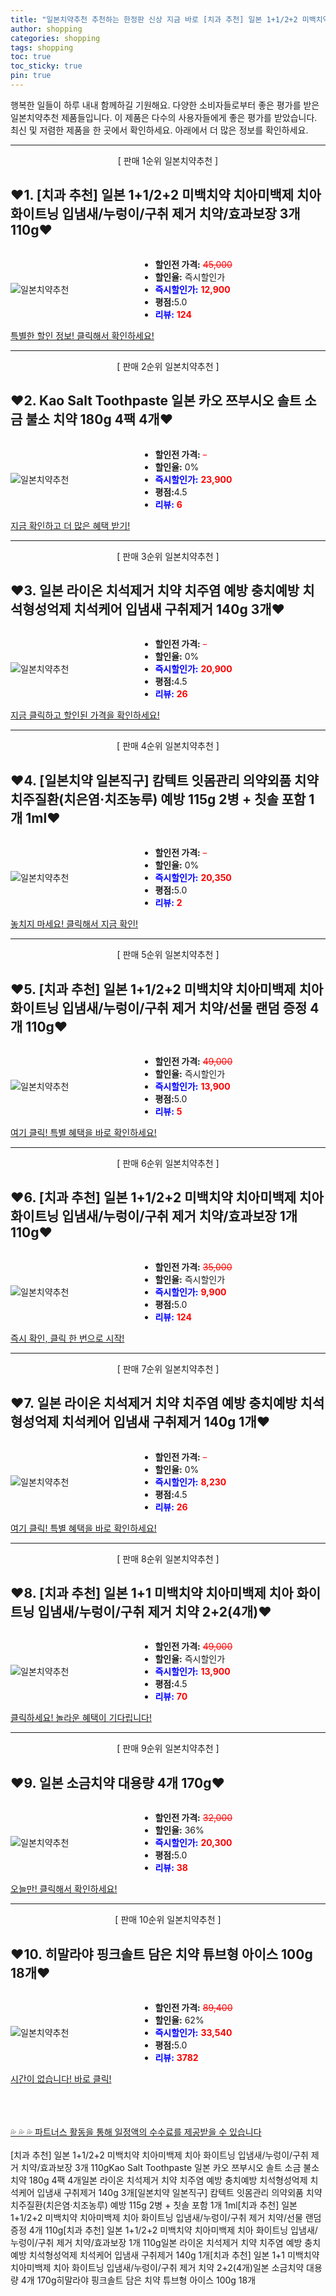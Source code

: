 ```yaml
---
title: "일본치약추천 추천하는 한정판 신상 지금 바로 [치과 추천] 일본 1+1/2+2 미백치약"
author: shopping
categories: shopping
tags: shopping
toc: true
toc_sticky: true
pin: true
---
```

행복한 일들이 하루 내내 함께하길 기원해요. 다양한 소비자들로부터 좋은 평가를 받은 일본치약추천 제품들입니다. 이 제품은 다수의 사용자들에게 좋은 평가를 받았습니다. 최신 및 저렴한 제품을 한 곳에서 확인하세요. 아래에서 더 많은 정보를 확인하세요.

---
<p class="toplist" style="margin: 0 auto; display: block; width: fit-content;">[ 판매 1순위 일본치약추천 ]</p>

<h2><strong>❤️1. [치과 추천] 일본 1+1/2+2 미백치약 치아미백제 치아 화이트닝 입냄새/누렁이/구취 제거 치약/효과보장 3개 110g❤️</strong></h2>

<div style="display: flex; align-items: center;">
    <div style="flex: 0.4;">
        <img src="https://thumbnail9.coupangcdn.com/thumbnails/remote/230x230ex/image/vendor_inventory/bb0b/33be69ad91f3b164093eec3a5f76dddbcf263e4f36e475ce0e27726e2abb.jpg" alt="일본치약추천" style="max-width: 100%;">
    </div>
    <div style="flex: 0.6; margin-left: 10px;">
        <ul>
            <li><strong>할인전 가격:</strong> <del style="color: red;">45,000</del></li>
            <li><strong>할인율:</strong> 즉시할인가</li>
            <li><span style='color:blue'><strong>즉시할인가:</strong></span> <span style='color:red'><strong>12,900</strong></span></li>
            <li><strong>평점:</strong>5.0</li>
            <li><span style='color:blue'><strong>리뷰:</strong></span> <span style='color:red'><strong>124</strong></span></li>
        </ul>
    </div>
</div>
<div class="center">
    <a href="https://selin100587001.github.io?lptag=AF9450613&subid=githubio&pageKey=8133622849&traceid=V0-153&itemId=23101583133&vendorItemId=90134916991" class="myButton">
        특별한 할인 정보! 클릭해서 확인하세요!
    </a>
</div>


---
<p class="toplist" style="margin: 0 auto; display: block; width: fit-content;">[ 판매 2순위 일본치약추천 ]</p>

<h2><strong>❤️2. Kao Salt Toothpaste 일본 카오 쯔부시오 솔트 소금 불소 치약 180g 4팩 4개❤️</strong></h2>

<div style="display: flex; align-items: center;">
    <div style="flex: 0.4;">
        <img src="https://thumbnail6.coupangcdn.com/thumbnails/remote/230x230ex/image/vendor_inventory/7a93/cf0a242503206dcd62b62cae09dc0170663acc8bf43e8ad559fb3d4a6434.jpg" alt="일본치약추천" style="max-width: 100%;">
    </div>
    <div style="flex: 0.6; margin-left: 10px;">
        <ul>
            <li><strong>할인전 가격:</strong> <del style="color: red;">-</del></li>
            <li><strong>할인율:</strong> 0%</li>
            <li><span style='color:blue'><strong>즉시할인가:</strong></span> <span style='color:red'><strong>23,900</strong></span></li>
            <li><strong>평점:</strong>4.5</li>
            <li><span style='color:blue'><strong>리뷰:</strong></span> <span style='color:red'><strong>6</strong></span></li>
        </ul>
    </div>
</div>
<div class="center">
    <a href="https://selin100587001.github.io?lptag=AF9450613&subid=githubio&pageKey=2167904407&traceid=V0-153&itemId=3686265790&vendorItemId=81788798870" class="myButton">
        지금 확인하고 더 많은 혜택 받기!
    </a>
</div>


---
<p class="toplist" style="margin: 0 auto; display: block; width: fit-content;">[ 판매 3순위 일본치약추천 ]</p>

<h2><strong>❤️3. 일본 라이온 치석제거 치약 치주염 예방 충치예방 치석형성억제 치석케어 입냄새 구취제거 140g 3개❤️</strong></h2>

<div style="display: flex; align-items: center;">
    <div style="flex: 0.4;">
        <img src="https://thumbnail9.coupangcdn.com/thumbnails/remote/230x230ex/image/vendor_inventory/54fe/852e0d43153a1f27d89887f5c44d53df0802059a074a45b7b4215cf54915.jpg" alt="일본치약추천" style="max-width: 100%;">
    </div>
    <div style="flex: 0.6; margin-left: 10px;">
        <ul>
            <li><strong>할인전 가격:</strong> <del style="color: red;">-</del></li>
            <li><strong>할인율:</strong> 0%</li>
            <li><span style='color:blue'><strong>즉시할인가:</strong></span> <span style='color:red'><strong>20,900</strong></span></li>
            <li><strong>평점:</strong>4.5</li>
            <li><span style='color:blue'><strong>리뷰:</strong></span> <span style='color:red'><strong>26</strong></span></li>
        </ul>
    </div>
</div>
<div class="center">
    <a href="https://selin100587001.github.io?lptag=AF9450613&subid=githubio&pageKey=7133663430&traceid=V0-153&itemId=17894017599&vendorItemId=85042385124" class="myButton">
        지금 클릭하고 할인된 가격을 확인하세요!
    </a>
</div>


---
<p class="toplist" style="margin: 0 auto; display: block; width: fit-content;">[ 판매 4순위 일본치약추천 ]</p>

<h2><strong>❤️4. [일본치약 일본직구] 캄텍트 잇몸관리 의약외품 치약 치주질환(치은염·치조농루) 예방 115g 2병 + 칫솔 포함 1개 1ml❤️</strong></h2>

<div style="display: flex; align-items: center;">
    <div style="flex: 0.4;">
        <img src="https://thumbnail10.coupangcdn.com/thumbnails/remote/230x230ex/image/vendor_inventory/53be/391fa198b1915440a946c6ad94f842f82ce136a278081034c4bf6438c381.jpg" alt="일본치약추천" style="max-width: 100%;">
    </div>
    <div style="flex: 0.6; margin-left: 10px;">
        <ul>
            <li><strong>할인전 가격:</strong> <del style="color: red;">-</del></li>
            <li><strong>할인율:</strong> 0%</li>
            <li><span style='color:blue'><strong>즉시할인가:</strong></span> <span style='color:red'><strong>20,350</strong></span></li>
            <li><strong>평점:</strong>5.0</li>
            <li><span style='color:blue'><strong>리뷰:</strong></span> <span style='color:red'><strong>2</strong></span></li>
        </ul>
    </div>
</div>
<div class="center">
    <a href="https://selin100587001.github.io?lptag=AF9450613&subid=githubio&pageKey=7593192021&traceid=V0-153&itemId=20069420057&vendorItemId=87697720605" class="myButton">
        놓치지 마세요! 클릭해서 지금 확인!
    </a>
</div>


---
<p class="toplist" style="margin: 0 auto; display: block; width: fit-content;">[ 판매 5순위 일본치약추천 ]</p>

<h2><strong>❤️5. [치과 추천] 일본 1+1/2+2 미백치약 치아미백제 치아 화이트닝 입냄새/누렁이/구취 제거 치약/선물 랜덤 증정 4개 110g❤️</strong></h2>

<div style="display: flex; align-items: center;">
    <div style="flex: 0.4;">
        <img src="https://thumbnail7.coupangcdn.com/thumbnails/remote/230x230ex/image/vendor_inventory/6aae/f87791e72029934ed047810cb0240de56a1398a4d5c1bf6afe5484da6705.jpg" alt="일본치약추천" style="max-width: 100%;">
    </div>
    <div style="flex: 0.6; margin-left: 10px;">
        <ul>
            <li><strong>할인전 가격:</strong> <del style="color: red;">49,000</del></li>
            <li><strong>할인율:</strong> 즉시할인가</li>
            <li><span style='color:blue'><strong>즉시할인가:</strong></span> <span style='color:red'><strong>13,900</strong></span></li>
            <li><strong>평점:</strong>5.0</li>
            <li><span style='color:blue'><strong>리뷰:</strong></span> <span style='color:red'><strong>5</strong></span></li>
        </ul>
    </div>
</div>
<div class="center">
    <a href="https://selin100587001.github.io?lptag=AF9450613&subid=githubio&pageKey=8130826800&traceid=V0-153&itemId=23090087520&vendorItemId=90123527828" class="myButton">
        여기 클릭! 특별 혜택을 바로 확인하세요!
    </a>
</div>


---
<p class="toplist" style="margin: 0 auto; display: block; width: fit-content;">[ 판매 6순위 일본치약추천 ]</p>

<h2><strong>❤️6. [치과 추천] 일본 1+1/2+2 미백치약 치아미백제 치아 화이트닝 입냄새/누렁이/구취 제거 치약/효과보장 1개 110g❤️</strong></h2>

<div style="display: flex; align-items: center;">
    <div style="flex: 0.4;">
        <img src="https://thumbnail8.coupangcdn.com/thumbnails/remote/230x230ex/image/vendor_inventory/9564/fdb51bc59b6f3333af92ae357c28a4298c1d22ad0cdaafa2792bdb8f213c.jpg" alt="일본치약추천" style="max-width: 100%;">
    </div>
    <div style="flex: 0.6; margin-left: 10px;">
        <ul>
            <li><strong>할인전 가격:</strong> <del style="color: red;">35,000</del></li>
            <li><strong>할인율:</strong> 즉시할인가</li>
            <li><span style='color:blue'><strong>즉시할인가:</strong></span> <span style='color:red'><strong>9,900</strong></span></li>
            <li><strong>평점:</strong>5.0</li>
            <li><span style='color:blue'><strong>리뷰:</strong></span> <span style='color:red'><strong>124</strong></span></li>
        </ul>
    </div>
</div>
<div class="center">
    <a href="https://selin100587001.github.io?lptag=AF9450613&subid=githubio&pageKey=8133622849&traceid=V0-153&itemId=23101583135&vendorItemId=90134917001" class="myButton">
        즉시 확인, 클릭 한 번으로 시작!
    </a>
</div>


---
<p class="toplist" style="margin: 0 auto; display: block; width: fit-content;">[ 판매 7순위 일본치약추천 ]</p>

<h2><strong>❤️7. 일본 라이온 치석제거 치약 치주염 예방 충치예방 치석형성억제 치석케어 입냄새 구취제거 140g 1개❤️</strong></h2>

<div style="display: flex; align-items: center;">
    <div style="flex: 0.4;">
        <img src="https://thumbnail10.coupangcdn.com/thumbnails/remote/230x230ex/image/vendor_inventory/c26f/cedd29bb08d29525fcc62543698e9ee6da057e89a0c2ff0e71b1a9d422b4.jpg" alt="일본치약추천" style="max-width: 100%;">
    </div>
    <div style="flex: 0.6; margin-left: 10px;">
        <ul>
            <li><strong>할인전 가격:</strong> <del style="color: red;">-</del></li>
            <li><strong>할인율:</strong> 0%</li>
            <li><span style='color:blue'><strong>즉시할인가:</strong></span> <span style='color:red'><strong>8,230</strong></span></li>
            <li><strong>평점:</strong>4.5</li>
            <li><span style='color:blue'><strong>리뷰:</strong></span> <span style='color:red'><strong>26</strong></span></li>
        </ul>
    </div>
</div>
<div class="center">
    <a href="https://selin100587001.github.io?lptag=AF9450613&subid=githubio&pageKey=7133663430&traceid=V0-153&itemId=17894017598&vendorItemId=85042385130" class="myButton">
        여기 클릭! 특별 혜택을 바로 확인하세요!
    </a>
</div>


---
<p class="toplist" style="margin: 0 auto; display: block; width: fit-content;">[ 판매 8순위 일본치약추천 ]</p>

<h2><strong>❤️8. [치과 추천] 일본 1+1 미백치약 치아미백제 치아 화이트닝 입냄새/누렁이/구취 제거 치약 2+2(4개)❤️</strong></h2>

<div style="display: flex; align-items: center;">
    <div style="flex: 0.4;">
        <img src="https://thumbnail6.coupangcdn.com/thumbnails/remote/230x230ex/image/vendor_inventory/138c/045625b4ae2a8ccc1838a9751e0d55fc5c9e344f205dd027b7c5b94ac5b5.jpg" alt="일본치약추천" style="max-width: 100%;">
    </div>
    <div style="flex: 0.6; margin-left: 10px;">
        <ul>
            <li><strong>할인전 가격:</strong> <del style="color: red;">49,000</del></li>
            <li><strong>할인율:</strong> 즉시할인가</li>
            <li><span style='color:blue'><strong>즉시할인가:</strong></span> <span style='color:red'><strong>13,900</strong></span></li>
            <li><strong>평점:</strong>4.5</li>
            <li><span style='color:blue'><strong>리뷰:</strong></span> <span style='color:red'><strong>70</strong></span></li>
        </ul>
    </div>
</div>
<div class="center">
    <a href="https://selin100587001.github.io?lptag=AF9450613&subid=githubio&pageKey=8022985278&traceid=V0-153&itemId=22420166112&vendorItemId=89464914612" class="myButton">
        클릭하세요! 놀라운 혜택이 기다립니다!
    </a>
</div>


---
<p class="toplist" style="margin: 0 auto; display: block; width: fit-content;">[ 판매 9순위 일본치약추천 ]</p>

<h2><strong>❤️9. 일본 소금치약 대용량 4개 170g❤️</strong></h2>

<div style="display: flex; align-items: center;">
    <div style="flex: 0.4;">
        <img src="https://thumbnail7.coupangcdn.com/thumbnails/remote/230x230ex/image/vendor_inventory/d547/0f758bdecc9e59e5349ffada521167a5b31781c7742b3ffa4d2b1e73bf9f.png" alt="일본치약추천" style="max-width: 100%;">
    </div>
    <div style="flex: 0.6; margin-left: 10px;">
        <ul>
            <li><strong>할인전 가격:</strong> <del style="color: red;">32,000</del></li>
            <li><strong>할인율:</strong> 36%</li>
            <li><span style='color:blue'><strong>즉시할인가:</strong></span> <span style='color:red'><strong>20,300</strong></span></li>
            <li><strong>평점:</strong>5.0</li>
            <li><span style='color:blue'><strong>리뷰:</strong></span> <span style='color:red'><strong>38</strong></span></li>
        </ul>
    </div>
</div>
<div class="center">
    <a href="https://selin100587001.github.io?lptag=AF9450613&subid=githubio&pageKey=7759305091&traceid=V0-153&itemId=21586299157&vendorItemId=89034357815" class="myButton">
        오늘만! 클릭해서 확인하세요!
    </a>
</div>


---
<p class="toplist" style="margin: 0 auto; display: block; width: fit-content;">[ 판매 10순위 일본치약추천 ]</p>

<h2><strong>❤️10. 히말라야 핑크솔트 담은 치약 튜브형 아이스 100g 18개❤️</strong></h2>

<div style="display: flex; align-items: center;">
    <div style="flex: 0.4;">
        <img src="https://thumbnail9.coupangcdn.com/thumbnails/remote/230x230ex/image/retail/images/4b3e8dff-64b3-43fd-bed3-58b20e2c8fa63725077249457268032.png" alt="일본치약추천" style="max-width: 100%;">
    </div>
    <div style="flex: 0.6; margin-left: 10px;">
        <ul>
            <li><strong>할인전 가격:</strong> <del style="color: red;">89,400</del></li>
            <li><strong>할인율:</strong> 62%</li>
            <li><span style='color:blue'><strong>즉시할인가:</strong></span> <span style='color:red'><strong>33,540</strong></span></li>
            <li><strong>평점:</strong>5.0</li>
            <li><span style='color:blue'><strong>리뷰:</strong></span> <span style='color:red'><strong>3782</strong></span></li>
        </ul>
    </div>
</div>
<div class="center">
    <a href="https://selin100587001.github.io?lptag=AF9450613&subid=githubio&pageKey=1720656204&traceid=V0-153&itemId=20919017566&vendorItemId=90395661284" class="myButton">
        시간이 없습니다! 바로 클릭!
    </a>
</div>

<br><br><br>[💦 💦 💦 파트너스 활동을 통해 일정액의 수수료를 제공받을 수 있습니다](https://link.coupang.com/a/bcpT2c)<br><br>[치과 추천] 일본 1+1/2+2 미백치약 치아미백제 치아 화이트닝 입냄새/누렁이/구취 제거 치약/효과보장 3개 110gKao Salt Toothpaste 일본 카오 쯔부시오 솔트 소금 불소 치약 180g 4팩 4개일본 라이온 치석제거 치약 치주염 예방 충치예방 치석형성억제 치석케어 입냄새 구취제거 140g 3개[일본치약 일본직구] 캄텍트 잇몸관리 의약외품 치약 치주질환(치은염·치조농루) 예방 115g 2병 + 칫솔 포함 1개 1ml[치과 추천] 일본 1+1/2+2 미백치약 치아미백제 치아 화이트닝 입냄새/누렁이/구취 제거 치약/선물 랜덤 증정 4개 110g[치과 추천] 일본 1+1/2+2 미백치약 치아미백제 치아 화이트닝 입냄새/누렁이/구취 제거 치약/효과보장 1개 110g일본 라이온 치석제거 치약 치주염 예방 충치예방 치석형성억제 치석케어 입냄새 구취제거 140g 1개[치과 추천] 일본 1+1 미백치약 치아미백제 치아 화이트닝 입냄새/누렁이/구취 제거 치약 2+2(4개)일본 소금치약 대용량 4개 170g히말라야 핑크솔트 담은 치약 튜브형 아이스 100g 18개